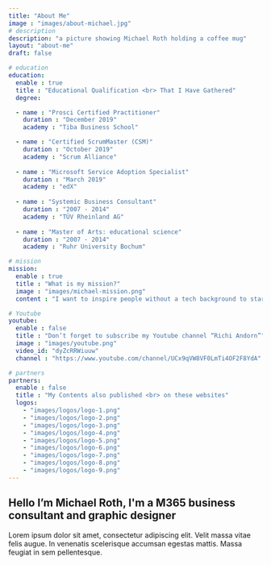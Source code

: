 ```yaml
---
title: "About Me"
image : "images/about-michael.jpg"
# description
description: "a picture showing Michael Roth holding a coffee mug"
layout: "about-me"
draft: false

# education
education:
  enable : true
  title : "Educational Qualification <br> That I Have Gathered"
  degree:

  - name : "Prosci Certified Practitioner"
    duration : "December 2019"
    academy : "Tiba Business School"

  - name : "Certified ScrumMaster (CSM)"
    duration : "October 2019"
    academy : "Scrum Alliance"
    
  - name : "Microsoft Service Adoption Specialist"
    duration : "March 2019"
    academy : "edX"
    
  - name : "Systemic Business Consultant"
    duration : "2007 - 2014"
    academy : "TÜV Rheinland AG"
    
  - name : "Master of Arts: educational science"
    duration : "2007 - 2014"
    academy : "Ruhr University Bochum"

# mission
mission:
  enable : true
  title : "What is my mission?"
  image : "images/michael-mission.png"
  content : "I want to inspire people without a tech background to start their own journey into the tech world. <br>I'm a tech person by choice. That means, I didn't have a technical background to begin with until I decided (in my thirties) to learn everything around tech that seems relevant to me. In order to learn, I write. It helps me understand this complex stuff. With my blog I want to deliver instructions and helpful content for every beginner out there." ! [Image that shows the mvp banner](/images/MVP_Logo_Horizontal_Preferred_Cyan300_CMYK_72ppi.png)

# Youtube
youtube:
  enable : false
  title : "Don’t forget to subscribe my Youtube channel “Richi Andorn”"
  image : "images/youtube.png"
  video_id: "dyZcRRWiuuw"
  channel : "https://www.youtube.com/channel/UCx9qVW8VF0LmTi4OF2F8YdA"

# partners
partners:
  enable : false
  title : "My Contents also published <br> on these websites"
  logos:
    - "images/logos/logo-1.png"
    - "images/logos/logo-2.png"
    - "images/logos/logo-3.png"
    - "images/logos/logo-4.png"
    - "images/logos/logo-5.png"
    - "images/logos/logo-6.png"
    - "images/logos/logo-7.png"
    - "images/logos/logo-8.png"
    - "images/logos/logo-9.png"
---
```


## Hello I’m Michael Roth, I'm a M365 business consultant and graphic designer 

Lorem ipsum dolor sit amet, consectetur adipiscing elit. Velit massa vitae felis augue. In venenatis scelerisque accumsan egestas mattis. Massa feugiat in sem pellentesque.